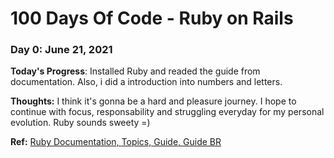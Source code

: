 # 100 Days Of Code - Ruby on Rails

### Day 0: June 21, 2021

**Today's Progress**: Installed Ruby and readed the guide from documentation. Also, i did a introduction into numbers and letters.

**Thoughts:** I think it's gonna be a hard and pleasure journey. I hope to continue with focus, responsability and struggling everyday for my personal evolution. Ruby sounds sweety =)

**Ref:**    [Ruby Documentation, ](https://www.ruby-lang.org/en/documentation/)
            [Topics, ](http://rubylearning.com/satishtalim/tutorial.html)
            [Guide, ](https://pine.fm/LearnToProgram/chap_00.html)
            [Guide BR](http://www.jmonteiro.com/aprendaaprogramar/chapter00.html) 

